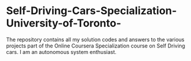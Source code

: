 # Self-Driving-Cars-Specialization-University-of-Toronto-
The repository contains all my solution codes and answers to the various projects part of the Online Coursera Specialization course on Self Driving cars. I am an autonomous system enthusiast.
